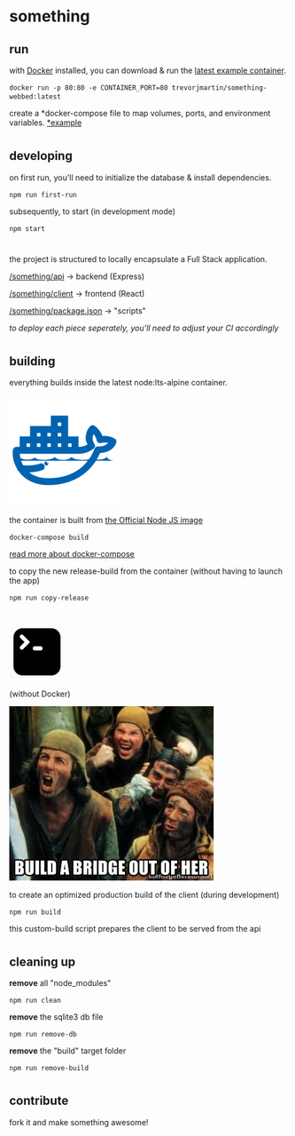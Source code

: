 # something 


## run

with [Docker](https://www.docker.com/get-started) installed, you can download & run the [latest example container](https://hub.docker.com/r/trevorjmartin/something-webbed).

```
docker run -p 80:80 -e CONTAINER_PORT=80 trevorjmartin/something-webbed:latest
```

create a *docker-compose file to map volumes, ports, and environment variables. [*example](example-release.yml)

#

## developing

on first run, you'll need to initialize the database & install dependencies.
```
npm run first-run
```

subsequently, to start (in development mode)
```
npm start
```

# 

the project is structured to locally encapsulate a Full Stack application.

[/something/api](api/README.md) → backend (Express)

[/something/client](client/README.md) → frontend (React)

[/something/package.json](package.json) → "scripts" 


_to deploy each piece seperately, you'll need to adjust your CI accordingly_

#

## building

everything builds inside the latest node:lts-alpine container.

![](.img/docker.png)

the container is built from [the Official Node JS image](https://hub.docker.com/_/node)


```
docker-compose build
```
[read more about docker-compose](https://docs.docker.com/compose/install/)

to copy the new release-build from the container (without having to launch the app)
```
npm run copy-release
```
#

![](.img/cli.png)

(without Docker)


![](.img/bridge.jpg)

to create an optimized production build of the client (during development)
```
npm run build
```

this custom-build script prepares the client to be served from the api

#

## cleaning up

__remove__ all "node_modules"
```
npm run clean
```

__remove__ the sqlite3 db file
```
npm run remove-db
```

__remove__ the "build" target folder
```
npm run remove-build
```

# 

## contribute

fork it and make something awesome!
